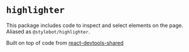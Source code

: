 # `highlighter`

This package includes code to inspect and select elements on the page. Aliased as `@stylebot/highlighter`.

Built on top of code from [react-devtools-shared](https://github.com/facebook/react/tree/master/packages/react-devtools-shared)
